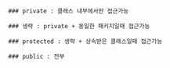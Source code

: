 	### private : 클래스 내부에서만 접근가능

	### 생략 : private + 동일한 패키지일때 접근가능

	### protected : 생략 + 상속받은 클래스일때 접근가능

	### public : 전부

